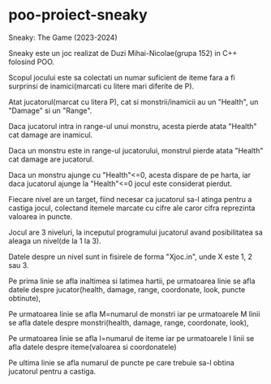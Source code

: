# poo-proiect-sneaky

<p>Sneaky: The Game (2023-2024)</p>

<p>Sneaky este un joc realizat de Duzi Mihai-Nicolae(grupa 152) in C++ folosind POO.</p>

<p>Scopul jocului este sa colectati un numar suficient de iteme fara a fi surprinsi de inamici(marcati cu litere mari diferite de P).</p>

<p>Atat jucatorul(marcat cu litera P), cat si monstrii/inamicii au un "Health", un "Damage" si un "Range".</p>

<p>Daca jucatorul intra in range-ul unui monstru, acesta pierde atata "Health" cat damage are inamicul.</p>

<p>Daca un monstru este in range-ul jucatorului, monstrul pierde atata "Health" cat damage are jucatorul.</p>

<p>Daca un monstru ajunge cu "Health"<=0, acesta dispare de pe harta, iar daca jucatorul ajunge la "Health"<=0 jocul este considerat pierdut.</p>
  
<p>Fiecare nivel are un target, fiind necesar ca jucatorul sa-l atinga pentru a castiga jocul, colectand itemele marcate cu cifre ale caror cifra reprezinta valoarea in puncte.</p>

<p>Jocul are 3 niveluri, la inceputul programului jucatorul avand posibilitatea sa aleaga un nivel(de la 1 la 3).</p>

<p>Datele despre un nivel sunt in fisirele de forma "Xjoc.in", unde X este 1, 2 sau 3.</p>

<p>Pe prima linie se afla inaltimea si latimea hartii, pe urmatoarea linie se afla datele despre jucator(health, damage, range, coordonate, look, puncte obtinute),</p>

<p>Pe urmatoarea linie se afla M=numarul de monstri iar pe urmatoarele M linii se afla datele despre monstri(health, damage, range, coordonate, look),</p>

<p>Pe urmatoarea linie se afla I=numarul de iteme iar pe urmatoarele I linii se afla datele despre iteme(valoarea si coordonatele)</p>
<p>Pe ultima linie se afla numarul de puncte pe care trebuie sa-l obtina jucatorul pentru a castiga.</p>
